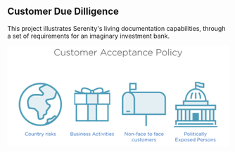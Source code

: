 ## Customer Due Dilligence

This project illustrates Serenity's living documentation capabilities, through a set of requirements for an imaginary investment bank.
 
![Customer Due Diligence](assets/customer-due-diligence.png)
